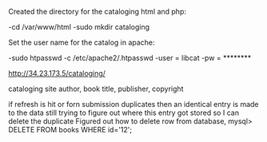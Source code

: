 Created the directory for the cataloging html and php:

-cd /var/www/html -sudo mkdir cataloging

Set the user name for the catalog in apache:

-sudo htpasswd -c /etc/apache2/.htpasswd -user = libcat -pw = ********

http://34.23.173.5/cataloging/

cataloging site author, book title, publisher, copyright

if refresh is hit or forn submission duplicates then an identical entry is made to the data still trying to figure out where this entry got stored so I can delete the duplicate
Figured out how to delete row from database, mysql> DELETE FROM books WHERE id='12';
